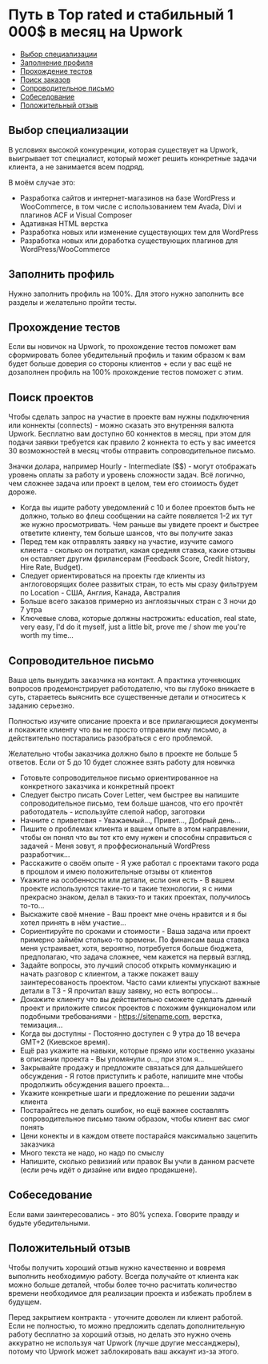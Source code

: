 # Путь в Top rated и стабильный 1 000$ в месяц на Upwork

* [Выбор специализации](#choose)
* [Заполнение профиля](#profile)
* [Прохождение тестов](#test)
* [Поиск заказов](#search)
* [Сопроводительное письмо](#letter)
* [Собеседование](#interview)
* [Положительный отзыв](#review)

<div id="choose"></div>

## Выбор специализации

В условиях высокой конкуренции, которая существует на Upwork, выигрывает тот специалист, который может решить конкретные задачи клиента, а не занимается всем подряд.

В моём случае это:

* Разработка сайтов и интернет-магазинов на базе WordPress и WooCommerce, в том числе с использованием тем Avada, Divi и плагинов ACF и Visual Composer
* Адативная HTML верстка
* Разработка новых или изменение существующих тем для WordPress
* Разработка новых или доработка существующих плагинов для WordPress/WooCommerce

<div id="profile"></div>

## Заполнить профиль

Нужно заполнить профиль на 100%. Для этого нужно заполнить все разделы и желательно пройти тесты.

<div id="test"></div>

## Прохождение тестов

Если вы новичок на Upwork, то прохождение тестов поможет вам сформировать более убедительный профиль и таким образом к вам будет больше доверия со стороны клиентов + если у вас ещё не дозаполнен профиль на 100% прохождение тестов поможет с этим.

<div id="search"></div>

## Поиск проектов

Чтобы сделать запрос на участие в проекте вам нужны подключения или коннекты (connects) - можно сказать это внутренняя валюта Upwork. Бесплатно вам доступно 60 коннектов в месяц, при этом для подачи заявки требуется как правило 2 коннекта то есть у вас имеется 30 возможностей в месяц чтобы отправить сопроводительное письмо.

Значки долара, например Hourly - Intermediate ($$) - могут отображать уровень оплаты за работу и уровень сложности задач. Всё логично, чем сложнее задача или проект в целом, тем его стоимость будет дороже.

* Когда вы ищите работу уведомлений с 10 и более проектов быть не должно, только во флеш сообщении на сайте появляется 1-2 их тут же нужно просмотривать. Чем раньше вы увидете проект и быстрее ответите клиенту, тем больше шансов, что вы получите заказ
* Перед тем как отправлять заявку на участие, изучите самого клиента - сколько он потратил, какая средняя ставка, какие отзывы он оставляет другим фрилансерам (Feedback Score, Credit history, Hire Rate, Budget).
* Следует ориентироваться на проекты где клиенты из англоговорящих более развитых стран, то есть мы сразу фильтруем по Location - США, Англия, Канада, Австралия
* Больше всего заказов примерно из англоязычных стран с 3 ночи до 7 утра
* Ключевые слова, которые должны настрожить: education, real state, very easy, I'd do it myself, just a little bit, prove me / show me you're worth my time...

<div id="letter"></div>

## Сопроводительное письмо

Ваша цель вынудить заказчика на контакт. А практика уточняющих вопросов продемонстрирует работодателю, что вы глубоко вникаете в суть, стараетесь выяснить все существенные детали и относитесь к заданию серьезно.

Полностью изучите описание проекта и все прилагающиеся документы и покажите клиенту что вы не просто отправили ему письмо, а действительно постарались разобраться с его проблемой.

Желательно чтобы заказчика должно было в проекте не больше 5 ответов. Если от 5 до 10 будет сложнее взять работу для новичка

* Готовьте сопроводительное письмо ориентированное на конкретного заказчика и конкретный проект
* Следует быстро писать Cover Letter, чем быстрее вы напишите сопроводительное письмо, тем больше шансов, что его прочтёт работодатель - используйте слепой набор, заготовки
* Начните с приветсвия - Уважаемый..., Привет..., Добрый день...
* Пишите о проблемах клиента и вашем опыте в этом направлении, чтобы он понял что вы тот кто ему нужен и способны справиться с задачей - Меня зовут, я проффесиональный WordPress разработчик...
* Расскажите о своём опыте - Я уже работал с проектами такого рода в прошлом и имею положительные отзывы от клиентов
* Укажите на особенности или детали, если они есть - В вашем проекте используются такие-то и такие технологии, я с ними прекрасно знаком, делал в таких-то и таких проектах, получилось то-то...
* Выскажите своё мнение - Ваш проект мне очень нравится и я бы хотел принять в нём участие...
* Сориентируйте по сроками и стоимости - Ваша задача или проект примерно займём столько-то времени. По финансам ваша ставка меня устраивает, хотя, вероятно, потребуется больше бюджета, предполагаю, что задача сложнее, чем кажется на первый взгляд.
* Задайте вопросы, это лучший способ открыть коммункацию и начать разговор с клиентом, а также покажет вашу заинтересованость проектом. Часто сами клиенты упускают важные детали в ТЗ - Я прочитал вашу заявку, но есть вопросы...
* Докажите клиенту что вы действительно сможете сделать данный проект и приложите список проектов с похожим функционалом или подобными требованиями - https://sitename.com, верстка, темизация...
* Когда вы доступны - Постоянно доступен с 9 утра до 18 вечера GMT+2 (Киевское время).
* Ещё раз укажите на навыки, которые прямо или коственно указаны в описании проекта - Вы упомянули о..., при этом я...
* Закрывайте продажу и предложите связаться для дальшейшего обсуждения - Я готов приступить к работе, напишите мне чтобы продолжить обсуждения вашего проекта...
* Укажите конкретные шаги и предложение по решении задачи клиента
* Постарайтесь не делать ошибок, но ещё важнее составлять сопроводительное письмо таким образом, чтобы клиент вас смог понять
* Цени конекты и в каждом ответе постарайся максимально зацепить заказчика
* Много текста не надо, но надо по смыслу
* Напишите, сколько ревизиий или правок Вы учли в данном расчете (если речь идёт о дизайне или видео продакшене).

<div id="interview"></div>

## Собеседование

Если вами заинтересовались - это 80% успеха. Говорите правду и будьте убедительными.

<div id="review"></div>

## Положительный отзыв

Чтобы получить хороший отзыв нужно качественно и вовремя выполнить необходимую работу. Всегда получайте от клиента как можно больше деталей, чтобы более точно расчитать количество времени необходимое для реализации проекта и избежать проблем в будущем.

Перед закрытием контракта - уточните доволен ли клиент работой. Если не полностью, то можно предложить сделать дополнительную работу бесплатно за хороший отзыв, но делать это нужно очень аккуратно не используя чат Upwork (лучше другие мессанджеры), потому что Upwork может заблокировать ваш аккаунт из-за этого.